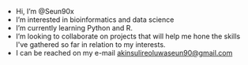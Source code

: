 - Hi, I’m @Seun90x
- I’m interested in bioinformatics and data science
- I’m currently learning Python and R. 
- I’m looking to collaborate on projects that will help me hone the skills I've gathered so far in relation to my interests. 
- I can be reached on my e-mail akinsulireoluwaseun90@gmail.com 


